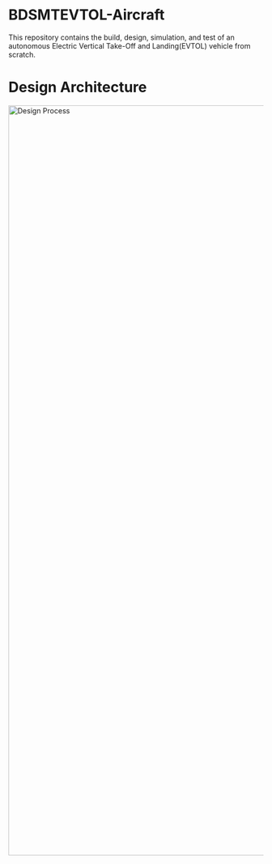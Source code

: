 # BDSMTEVTOL-Aircraft
This repository contains the build, design, simulation, and test of an autonomous Electric Vertical Take-Off and Landing(EVTOL) vehicle from scratch.

# Design Architecture
<img width="1482" alt="Design Process" src="https://github.com/Praful22/BDSMTEvtol-Aircraft/blob/main/Flying Vehicle.png">
